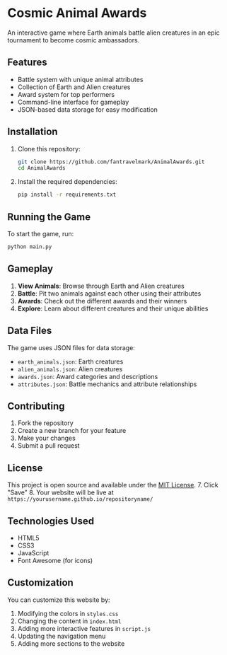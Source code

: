 # Cosmic Animal Awards

An interactive game where Earth animals battle alien creatures in an epic tournament to become cosmic ambassadors.

## Features

- Battle system with unique animal attributes
- Collection of Earth and Alien creatures
- Award system for top performers
- Command-line interface for gameplay
- JSON-based data storage for easy modification

## Installation

1. Clone this repository:
   ```bash
   git clone https://github.com/fantravelmark/AnimalAwards.git
   cd AnimalAwards
   ```

2. Install the required dependencies:
   ```bash
   pip install -r requirements.txt
   ```

## Running the Game

To start the game, run:

```bash
python main.py
```

## Gameplay

1. **View Animals**: Browse through Earth and Alien creatures
2. **Battle**: Pit two animals against each other using their attributes
3. **Awards**: Check out the different awards and their winners
4. **Explore**: Learn about different creatures and their unique abilities

## Data Files

The game uses JSON files for data storage:
- `earth_animals.json`: Earth creatures
- `alien_animals.json`: Alien creatures
- `awards.json`: Award categories and descriptions
- `attributes.json`: Battle mechanics and attribute relationships

## Contributing

1. Fork the repository
2. Create a new branch for your feature
3. Make your changes
4. Submit a pull request

## License

This project is open source and available under the [MIT License](LICENSE).
7. Click "Save"
8. Your website will be live at `https://yourusername.github.io/repositoryname/`

## Technologies Used

- HTML5
- CSS3
- JavaScript
- Font Awesome (for icons)

## Customization

You can customize this website by:
1. Modifying the colors in `styles.css`
2. Changing the content in `index.html`
3. Adding more interactive features in `script.js`
4. Updating the navigation menu
5. Adding more sections to the website

